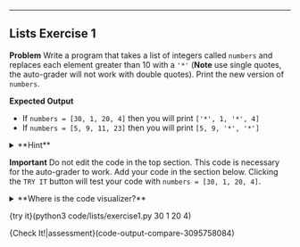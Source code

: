 ----------

## Lists Exercise 1

**Problem**
Write a program that takes a list of integers called `numbers` and replaces each element greater than 10 with a `'*'` (**Note** use single quotes, the auto-grader will not work with double quotes). Print the new version of `numbers`.

**Expected Output**
* If `numbers = [30, 1, 20, 4]` then you will print `['*', 1, '*', 4]`
* If `numbers = [5, 9, 11, 23]` then you will print `[5, 9, '*', '*']`

<details><summary>**Hint**</summary>Using the iteration variable alone is not sufficient to change the element of a list. You need to be able to access the **index** of the iteration variable to modify the element.</details>

**Important**
Do not edit the code in the top section. This code is necessary for the auto-grader to work. Add your code in the section below. Clicking the `TRY IT` button will test your code with `numbers = [30, 1, 20, 4]`.

<details><summary>**Where is the code visualizer?**</summary>Unfortunately, the code visualizer does not work with the statement `import sys`. Since importing the `sys` module is required for this problem, the code visualizer will not be available for this problem.</details>

{try it}(python3 code/lists/exercise1.py 30 1 20 4)

{Check It!|assessment}(code-output-compare-3095758084)
